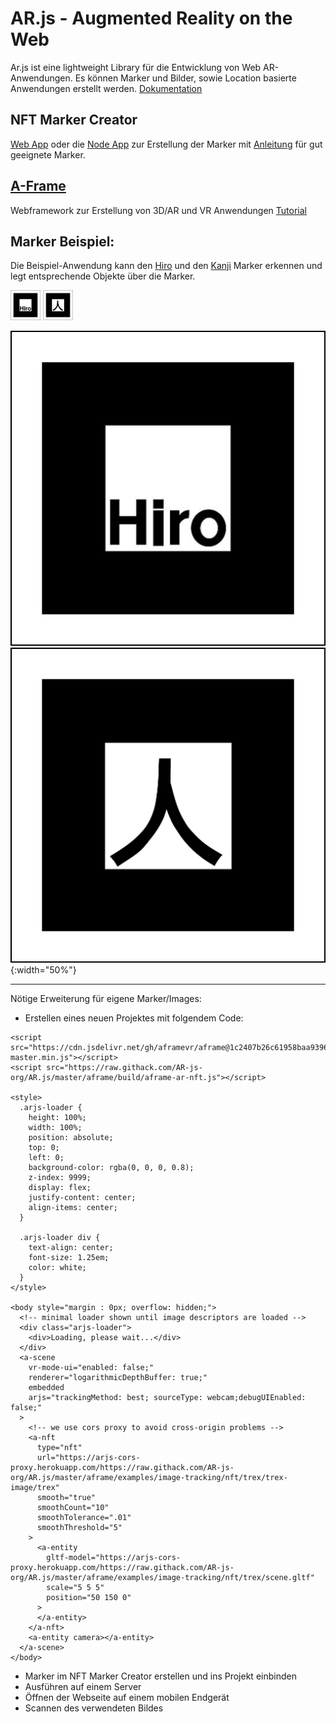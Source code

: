 # AR.js - Augmented Reality on the Web

Ar.js ist eine lightweight Library für die Entwicklung von Web AR-Anwendungen.
Es können Marker und Bilder, sowie Location basierte Anwendungen erstellt werden.
[Dokumentation](https://ar-js-org.github.io/AR.js-Docs/)

## NFT Marker Creator
[Web App](https://carnaux.github.io/NFT-Marker-Creator/) oder die [Node App](https://github.com/Carnaux/NFT-Marker-Creator) zur Erstellung der Marker mit [Anleitung](https://github.com/Carnaux/NFT-Marker-Creator/wiki/Creating-good-markers) für gut geeignete Marker.

## [A-Frame](https://aframe.io/)
Webframework zur Erstellung von 3D/AR und VR Anwendungen
[Tutorial](https://aframe.io/docs/1.0.0/guides/building-a-basic-scene.html)


## Marker Beispiel:

Die Beispiel-Anwendung kann den [Hiro](https://github.com/artoolkit/ARToolKit5/blob/master/doc/patterns/Hiro%20pattern.pdf) und den [Kanji](https://github.com/artoolkit/ARToolKit5/blob/master/doc/patterns/Kanji%20pattern.pdf) Marker erkennen und legt entsprechende Objekte über die Marker.

<img src="https://raw.githubusercontent.com/saspengler/markerReco/master/marker/hiro.png" width="48">
<img src="https://raw.githubusercontent.com/saspengler/markerReco/master/marker/kanji.png" width="48">


![Hiro](https://raw.githubusercontent.com/saspengler/markerReco/master/marker/hiro.png) ![Kanji](https://raw.githubusercontent.com/saspengler/markerReco/master/marker/kanji.png){:width="50%"}


*** 

Nötige Erweiterung für eigene Marker/Images:

* Erstellen eines neuen Projektes mit folgendem Code:

```
<script src="https://cdn.jsdelivr.net/gh/aframevr/aframe@1c2407b26c61958baa93967b5412487cd94b290b/dist/aframe-master.min.js"></script>
<script src="https://raw.githack.com/AR-js-org/AR.js/master/aframe/build/aframe-ar-nft.js"></script>

<style>
  .arjs-loader {
    height: 100%;
    width: 100%;
    position: absolute;
    top: 0;
    left: 0;
    background-color: rgba(0, 0, 0, 0.8);
    z-index: 9999;
    display: flex;
    justify-content: center;
    align-items: center;
  }

  .arjs-loader div {
    text-align: center;
    font-size: 1.25em;
    color: white;
  }
</style>

<body style="margin : 0px; overflow: hidden;">
  <!-- minimal loader shown until image descriptors are loaded -->
  <div class="arjs-loader">
    <div>Loading, please wait...</div>
  </div>
  <a-scene
    vr-mode-ui="enabled: false;"
    renderer="logarithmicDepthBuffer: true;"
    embedded
    arjs="trackingMethod: best; sourceType: webcam;debugUIEnabled: false;"
  >
    <!-- we use cors proxy to avoid cross-origin problems -->
    <a-nft
      type="nft"
      url="https://arjs-cors-proxy.herokuapp.com/https://raw.githack.com/AR-js-org/AR.js/master/aframe/examples/image-tracking/nft/trex/trex-image/trex"
      smooth="true"
      smoothCount="10"
      smoothTolerance=".01"
      smoothThreshold="5"
    >
      <a-entity
        gltf-model="https://arjs-cors-proxy.herokuapp.com/https://raw.githack.com/AR-js-org/AR.js/master/aframe/examples/image-tracking/nft/trex/scene.gltf"
        scale="5 5 5"
        position="50 150 0"
      >
      </a-entity>
    </a-nft>
    <a-entity camera></a-entity>
  </a-scene>
</body>
```

* Marker im NFT Marker Creator erstellen und ins Projekt einbinden
* Ausführen auf einem Server
* Öffnen der Webseite auf einem mobilen Endgerät
* Scannen des verwendeten Bildes
